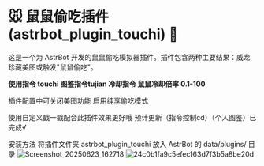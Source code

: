 # 🐭 鼠鼠偷吃插件 (astrbot_plugin_touchi) 🎁

这是一个为 AstrBot 开发的鼠鼠偷吃模拟器插件。插件包含两种主要结果：威龙珍藏美图或触发"鼠鼠偷吃"。

**使用指令 touchi  图鉴指令tujian 冷却指令 鼠鼠冷却倍率 0.1-100**

插件配置中可关闭美图功能 启用纯享偷吃模式

使用自定义戳一戳配合此插件效果更好哦  预计更新（指令控制cd）（个人图鉴）已完成√

安装方法
将插件文件夹 astrbot_plugin_touchi 放入 AstrBot 的 data/plugins/ 目录
![Screenshot_20250623_162718](https://github.com/user-attachments/assets/b2c0cc22-7d12-491e-bbf7-9955da949aa0)
![24c0b1fa9c5efec163d7f3b5a8be20d](https://github.com/user-attachments/assets/8719fb3b-2dc9-4608-9ef2-69e78df2c0ec)
